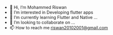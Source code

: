 - 👋 Hi, I’m Mohammed Riswan 
- 👀 I’m interested in Developing flutter apps
- 🌱 I’m currently learning Flutter and Native ...
- 💞️ I’m looking to collaborate on ...
- 📫 How to reach me riswan20102001@gmail.com

<!---
Riswanrio/Riswanrio is a ✨ special ✨ repository because its `README.md` (this file) appears on your GitHub profile.
You can click the Preview link to take a look at your changes.
--->
